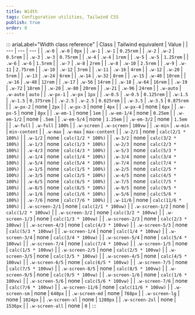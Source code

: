 ```yaml
---
title: Width 
tags: Configuration utilities, Tailwind CSS
publish: true
order: 0
---
```




::: ariaLabel="Width class reference"
| Class | Tailwind equivalent | Value |
| --- | --- | --- |
| `.w-0` | `.w-0` | `0px` |
| `.w-1` | `.w-1` | `0.25rem` |
| `.w-2` | `.w-2` | `0.5rem` |
| `.w-3` | `.w-3` | `0.75rem` |
| `.w-4` | `.w-4` | `1rem` |
| `.w-5` | `.w-5` | `1.25rem` |
| `.w-6` | `.w-6` | `1.5rem` |
| `.w-7` | `.w-8` | `2rem` |
| `.w-8` | `.w-10` | `2.5rem` |
| `.w-9` | `.w-11` | `2.75rem` |
| `.w-10` | `.w-12` | `3rem` |
| `.w-11` | `.w-16` | `4rem` |
| `.w-12` | `.w-20` | `5rem` |
| `.w-13` | `.w-24` | `6rem` |
| `.w-14` | `.w-32` | `8rem` |
| `.w-15` | `.w-40` | `10rem` |
| `.w-16` | `.w-48` | `12rem` |
| `.w-17` | `.w-56` | `14rem` |
| `.w-18` | `.w-64` | `16rem` |
| `.w-19` | `.w-72` | `18rem` |
| `.w-20` | `.w-80` | `20rem` |
| `.w-21` | `.w-96` | `24rem` |
| `.w-auto` | `.w-auto` | `auto` |
| `.w-px-1` | `.w-px` | `1px` |
| `.w-0.5` | `.w-0.5` | `0.125rem` |
| `.w-1.5` | `.w-1.5` | `0.375rem` |
| `.w-2.5` | `.w-2.5` | `0.625rem` |
| `.w-3.5` | `.w-3.5` | `0.875rem` |
| `.w-px-2` | none | `2px` |
| `.w-px-3` | none | `4px` |
| `.w-px-4` | none | `6px` |
| `.w-px-5` | none | `8px` |
| `.w-em-1` | none | `1em` |
| `.w-em-1/4` | none | `0.25em` |
| `.w-em-1/2` | none | `.5em` |
| `.w-em-5/4` | none | `1.25em` |
| `.w-em-3/2` | none | `1.5em` |
| `.w-full` | `.w-full` | `100%` |
| `.w-screen` | `.w-screen` | `100vw` |
| `.w-min` | `.w-min` | `min-content` |
| `.w-max` | `.w-max` | `max-content` |
| `.w-2/1` | none | `calc(2/1 * 100%)` |
| `.w-1/2` | none | `calc(1/2 * 100%)` |
| `.w-3/2` | none | `calc(3/2 * 100%)` |
| `.w-1/3` | none | `calc(1/3 * 100%)` |
| `.w-2/3` | none | `calc(2/3 * 100%)` |
| `.w-4/3` | none | `calc(4/3 * 100%)` |
| `.w-5/3` | none | `calc(5/3 * 100%)` |
| `.w-1/4` | none | `calc(1/4 * 100%)` |
| `.w-3/4` | none | `calc(3/4 * 100%)` |
| `.w-5/4` | none | `calc(5/4 * 100%)` |
| `.w-7/4` | none | `calc(7/4 * 100%)` |
| `.w-1/5` | none | `calc(1/5 * 100%)` |
| `.w-2/5` | none | `calc(2/5 * 100%)` |
| `.w-3/5` | none | `calc(3/5 * 100%)` |
| `.w-4/5` | none | `calc(4/5 * 100%)` |
| `.w-6/5` | none | `calc(6/5 * 100%)` |
| `.w-7/5` | none | `calc(7/5 * 100%)` |
| `.w-8/5` | none | `calc(8/5 * 100%)` |
| `.w-9/5` | none | `calc(9/5 * 100%)` |
| `.w-1/6` | none | `calc(1/6 * 100%)` |
| `.w-5/6` | none | `calc(5/6 * 100%)` |
| `.w-7/6` | none | `calc(7/6 * 100%)` |
| `.w-11/6` | none | `calc(11/6 * 100%)` |
| `.w-screen-2/1` | none | `calc(2/1 * 100vw)` |
| `.w-screen-1/2` | none | `calc(1/2 * 100vw)` |
| `.w-screen-3/2` | none | `calc(3/2 * 100vw)` |
| `.w-screen-1/3` | none | `calc(1/3 * 100vw)` |
| `.w-screen-2/3` | none | `calc(2/3 * 100vw)` |
| `.w-screen-4/3` | none | `calc(4/3 * 100vw)` |
| `.w-screen-5/3` | none | `calc(5/3 * 100vw)` |
| `.w-screen-1/4` | none | `calc(1/4 * 100vw)` |
| `.w-screen-3/4` | none | `calc(3/4 * 100vw)` |
| `.w-screen-5/4` | none | `calc(5/4 * 100vw)` |
| `.w-screen-7/4` | none | `calc(7/4 * 100vw)` |
| `.w-screen-1/5` | none | `calc(1/5 * 100vw)` |
| `.w-screen-2/5` | none | `calc(2/5 * 100vw)` |
| `.w-screen-3/5` | none | `calc(3/5 * 100vw)` |
| `.w-screen-4/5` | none | `calc(4/5 * 100vw)` |
| `.w-screen-6/5` | none | `calc(6/5 * 100vw)` |
| `.w-screen-7/5` | none | `calc(7/5 * 100vw)` |
| `.w-screen-8/5` | none | `calc(8/5 * 100vw)` |
| `.w-screen-9/5` | none | `calc(9/5 * 100vw)` |
| `.w-screen-1/6` | none | `calc(1/6 * 100vw)` |
| `.w-screen-5/6` | none | `calc(5/6 * 100vw)` |
| `.w-screen-7/6` | none | `calc(7/6 * 100vw)` |
| `.w-screen-11/6` | none | `calc(11/6 * 100vw)` |
| `.w-screen-sm` | none | `640px` |
| `.w-screen-md` | none | `768px` |
| `.w-screen-lg` | none | `1024px` |
| `.w-screen-xl` | none | `1280px` |
| `.w-screen-2xl` | none | `1536px` |
| `.w-screen-all` | none | `0` |
:::

